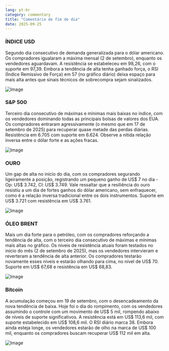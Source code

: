 ```yaml
---
lang: pt-br
category: commentary
title: "Comentário de fim de dia"
date: 2025-09-25
---
```


### ÍNDICE USD

Segundo dia consecutivo de demanda generalizada para o dólar americano. Os compradores igualaram a máxima mensal (2 de setembro), enquanto os vendedores aguardavam. A resistência se estabeleceu em 98,26, com o suporte em 97,39. Embora a tendência de alta tenha ganhado força, o RSI (Índice Remissivo de Força) em 57 (no gráfico diário) deixa espaço para mais alta antes que sinais técnicos de sobrecompra sejam sinalizados.

![Image](https://markleighedu.github.io/img/Sep-2025/25-Sep-2025/usdindex.jpg)

### S&P 500

Terceiro dia consecutivo de máximas e mínimas mais baixas no índice, com os vendedores dominando todas as principais bolsas de valores dos EUA. Os compradores entraram agressivamente (o mesmo que em 17 de setembro de 2025) para recuperar quase metade das perdas diárias. Resistência em 6.705 com suporte em 6.624. Observe a nítida relação inversa entre o dólar forte e as ações fracas.

![Image](https://markleighedu.github.io/img/Sep-2025/25-Sep-2025/sp500.jpg)

### OURO

Um gap de alta no início do dia, com os compradores segurando ligeiramente a posição, registrando um pequeno ganho de US$ 7 no dia - Op: US$ 3.742, Cl: US$ 3.749. Vale ressaltar que a resiliência do ouro resistiu a um dia de fortes ganhos do dólar americano, sem enfraquecer, como é a relação inversa tradicional entre os dois instrumentos. Suporte em US$ 3.721 com resistência em US$ 3.761.

![Image](https://markleighedu.github.io/img/Sep-2025/25-Sep-2025/gold.jpg)

### ÓLEO BRENT

Mais um dia forte para o petróleo, com os compradores reforçando a tendência de alta, com o terceiro dia consecutivo de máximas e mínimas mais altas no gráfico. Os níveis de resistência atuais foram testados no início do mês (2 de setembro de 2025), mas os vendedores intervieram e reverteram a tendência de alta anterior. Os compradores testarão novamente esses níveis e estarão olhando para cima, no nível de US$ 70. Suporte em US$ 67,68 e resistência em US$ 68,83.

![Image](https://markleighedu.github.io/img/Sep-2025/25-Sep-2025/brentoil.jpg)

### Bitcoin

A acumulação começou em 19 de setembro, com o desencadeamento da nova tendência de baixa. Hoje foi o dia do rompimento, com os vendedores assumindo o controle com um movimento de US$ 5 mil, rompendo abaixo de níveis de suporte significativos. A resistência está em US$ 113,6 mil, com suporte estabelecido em US$ 108,6 mil. O RSI diário marca 38. Embora ainda esteja longe, os vendedores estarão de olho na marca de US$ 100 mil, enquanto os compradores buscam recuperar US$ 112 mil em alta.

![Image](https://markleighedu.github.io/img/Sep-2025/25-Sep-2025/bitcoin.jpg)

